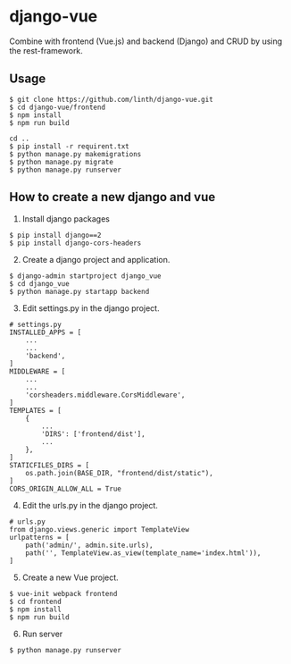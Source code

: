# django-vue
Combine with frontend (Vue.js) and backend (Django) and CRUD by using the rest-framework.

## Usage
```
$ git clone https://github.com/linth/django-vue.git
$ cd django-vue/frontend
$ npm install
$ npm run build

cd ..
$ pip install -r requirent.txt
$ python manage.py makemigrations
$ python manage.py migrate
$ python manage.py runserver
```


## How to create a new django and vue
1. Install django packages
```
$ pip install django==2
$ pip install django-cors-headers
```

2. Create a django project and application.
```
$ django-admin startproject django_vue
$ cd django_vue
$ python manage.py startapp backend
```

3. Edit settings.py in the django project.
```
# settings.py
INSTALLED_APPS = [
    ...
    ...
    'backend',
]
MIDDLEWARE = [
    ...
    ...
    'corsheaders.middleware.CorsMiddleware',
]
TEMPLATES = [
    {
        ...
        'DIRS': ['frontend/dist'],
        ...
    },
]
STATICFILES_DIRS = [
    os.path.join(BASE_DIR, "frontend/dist/static"),
]
CORS_ORIGIN_ALLOW_ALL = True
```

4. Edit the urls.py in the django project.
```
# urls.py
from django.views.generic import TemplateView
urlpatterns = [
    path('admin/', admin.site.urls),
    path('', TemplateView.as_view(template_name='index.html')),
]
```

5. Create a new Vue project.
```
$ vue-init webpack frontend
$ cd frontend
$ npm install
$ npm run build
```

6. Run server
```
$ python manage.py runserver
```
